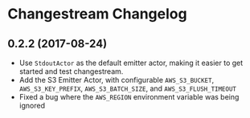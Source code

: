 # Changestream Changelog

## 0.2.2 (2017-08-24)

- Use `StdoutActor` as the default emitter actor, making it easier to get started and test changestream.
- Add the S3 Emitter Actor, with configurable `AWS_S3_BUCKET`, `AWS_S3_KEY_PREFIX`, `AWS_S3_BATCH_SIZE`, and `AWS_S3_FLUSH_TIMEOUT`
- Fixed a bug where the `AWS_REGION` environment variable was being ignored
